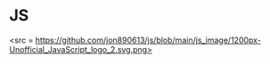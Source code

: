 # JS

<src = https://github.com/jon890613/js/blob/main/js_image/1200px-Unofficial_JavaScript_logo_2.svg.png>

